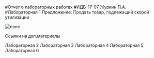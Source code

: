 #Отчет о лабораторных работах
#ИДБ-17-07 Журкин П.А.
#Лабораторная 1
Предложение: Продать товар, подлежащий скорой утилизации

![none](https://github.com/OvrClock74/ZhurkinPA.github.io/blob/master/%D0%9B%D0%B0%D0%B1%D0%BE%D1%80%D0%B0%D1%82%D0%BE%D1%80%D0%BD%D0%B0%D1%8F%201/6%20%D1%81%D0%BB%D0%BE%D0%B2.PNG)

Ссылки на доп.материалы

Лабораторная 2
Лабораторная 3
Лабораторная 4
Лабораторная 5
Лабораторная 6
